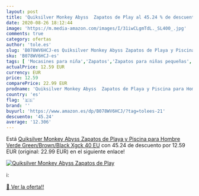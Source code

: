 ```yaml
---
layout: post
title: 'Quiksilver Monkey Abyss  Zapatos de Play al 45.24 % de descuento'
date: 2020-08-26 18:12:44
image: 'https://m.media-amazon.com/images/I/31iwCLgmTdL._SL400_.jpg'
comments: true
category: ofertas
author: 'tole.es'
slug: 'B078WV6HCJ-es Quiksilver Monkey Abyss Zapatos de Playa y Piscina para...'
sku: 'B078WV6HCJ-es'
tags: [ 'Mocasines para niña','Zapatos','Zapatos para niñas pequeñas','Zapatos y complementos','zapatos', ]
actualPrice: 12.59 EUR
currency: EUR
price: 12.59
comparePrice: 22.99 EUR
prodname: 'Quiksilver Monkey Abyss  Zapatos de Playa y Piscina para Hombre  Verde  Green/Brown/Black Xgck   40 EU'
country: 'es'
flag: '🇪🇸'
brand: ''
buyurl: 'https://www.amazon.es/dp/B078WV6HCJ/?tag=tolees-21'
descuento: '45.24'
average: '12.306'
---
```


Está [Quiksilver Monkey Abyss  Zapatos de Playa y Piscina para Hombre  Verde  Green/Brown/Black Xgck   40 EU](https://www.amazon.es/dp/B078WV6HCJ/?tag=tolees-21) con 45.24 de descuento por 12.59 EUR (original: 22.99 EUR) en el siguiente enlace!

[![Quiksilver Monkey Abyss  Zapatos de Play](https://m.media-amazon.com/images/I/31iwCLgmTdL._SL400_.jpg)](https://www.amazon.es/dp/B078WV6HCJ/?tag=tolees-21)

ℹ️:


[🛒 Ver la oferta!!](https://www.amazon.es/dp/B078WV6HCJ/?tag=tolees-21)
